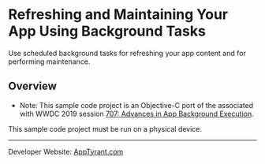 # Refreshing and Maintaining Your App Using Background Tasks

Use scheduled background tasks for refreshing your app content and for performing maintenance.

## Overview

- Note: This sample code project is an Objective-C port of the associated with WWDC 2019 session [707: Advances in App Background Execution](https://developer.apple.com/videos/play/wwdc19/707/).

This sample code project must be run on a physical device.

<hr>

Developer Website: [AppTyrant.com](https://www.apptyrant.com)

